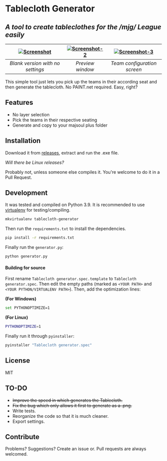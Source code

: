 # Tablecloth Generator
## _A tool to create tableclothes for the /mjg/ League easily_

| [![Screenshot](https://raw.githubusercontent.com/vg-mjg/tablecloth-generator/main/screenshot.png)]()  | [![Screenshot-2](https://raw.githubusercontent.com/vg-mjg/tablecloth-generator/main/screenshot-2.png)]()  | [![Screenshot-3](https://raw.githubusercontent.com/vg-mjg/tablecloth-generator/main/screenshot-3.png)]()  |
|:-:|:---:|:---:|
| *Blank version with no settings*  | *Preview window*  | *Team configuration screen*  |

This simple tool just lets you pick up the teams in their according seat and then generate the tablecloth. No PAINT.net required. Easy, right?

## Features
- No layer selection
- Pick the teams in their respective seating
- Generate and copy to your majsoul plus folder

## Installation

Download it from [releases](https://github.com/vg-mjg/tablecloth-generator/releases/), extract and run the .exe file.

*Will there be Linux releases?*

Probably not, unless someone else compiles it. You're welcome to do it in a Pull Request.

## Development

It was tested and compiled on Python 3.9. It is recommended to use [virtualenv](https://virtualenvwrapper.readthedocs.io/en/latest/) for testing/compiling.

```sh
mkvirtualenv tablecloth-generator
```

Then run the `requirements.txt` to install the dependencies.

```sh
pip install -r requirements.txt
```

Finally run the `generator.py`:

```sh
python generator.py
```

#### Building for source

First rename `Tablecloth generator.spec.template` to `Tablecloth generator.spec`. Then edit the empty paths (marked as `<YOUR PATH>` and `<YOUR PYTHON/VIRTUALENV PATH>`). Then, add the optimization lines:

**(For Windows)**
```sh
set PYTHONOPTIMIZE=1
```
**(For Linux)**
```sh
PYTHONOPTIMIZE=1
```

Finally run it through `pyinstaller`:

```sh
pyinstaller "Tablecloth generator.spec"
```

## License

MIT

## TO-DO
- ~~Improve the speed in which generates the Tablecloth.~~
- ~~Fix the bug which only allows it first to generate as a .png.~~
- Write tests.
- Reorganize the code so that it is much cleaner.
- Export settings.

## Contribute
Problems? Suggestions? Create an issue or. Pull requests are always welcomed.
